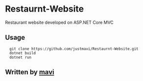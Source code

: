 # Restaurnt-Website

Restaurant website developed on ASP.NET Core MVC 

## Usage

```
  git clone https://github.com/justmavi/Restaurnt-Website.git
  dotnet build
  dotnet run
```

## Written by [**mavi**](https://github.com/justmavi)

